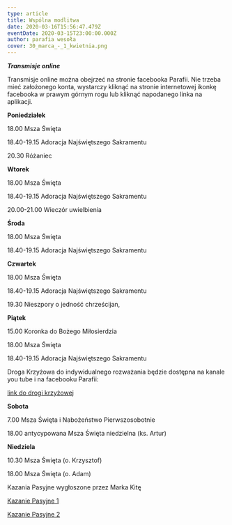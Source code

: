 ```yaml
---
type: article
title: Wspólna modlitwa
date: 2020-03-16T15:56:47.479Z
eventDate: 2020-03-15T23:00:00.000Z
author: parafia wesoła
cover: 30_marca_-_1_kwietnia.png
---
```


**_Transmisje online_**

Transmisje online można obejrzeć na stronie facebooka Parafii. Nie trzeba mieć założonego konta, wystarczy kliknąć na stronie internetowej ikonkę facebooka w prawym górnym rogu lub kliknąć napodanego linka na aplikacji.

**Poniedziałek**

18.00 Msza Święta

18.40-19.15 Adoracja Najświętszego Sakramentu

20.30 Różaniec

**Wtorek**

18.00 Msza Święta

18.40-19.15 Adoracja Najświętszego Sakramentu

20.00-21.00 Wieczór uwielbienia

**Środa**

18.00 Msza Święta

18.40-19.15 Adoracja Najświętszego Sakramentu

**Czwartek**

18.00 Msza Święta

18.40-19.15 Adoracja Najświętszego Sakramentu

19.30 Nieszpory o jedność chrześcijan,

**Piątek**

15.00 Koronka do Bożego Miłosierdzia

18.00 Msza Święta

18.40-19.15 Adoracja Najświętszego Sakramentu

Droga Krzyżowa do indywidualnego rozważania będzie dostępna na kanale you tube i na facebooku Parafii:

[link do drogi krzyżowej](https://www.youtube.com/watch?v=5JhMbS4Gmp0&t=18s)

**Sobota**

7.00 Msza Święta i Nabożeństwo Pierwszosobotnie

18.00 antycypowana Msza Święta niedzielna (ks. Artur)

**Niedziela**

10.30 Msza Święta (o. Krzysztof)

18.00 Msza Święta (o. Adam)

Kazania Pasyjne wygłoszone przez Marka Kitę

[Kazanie Pasyjne 1](https://www.youtube.com/watch?v=HnNMrgTgX24&fbclid=IwAR126YvUS-4g4AizIrSgYG4-2asaPJnhA6NUT_w2y9FFZV2UaNXbyhQCzlU)

[Kazanie Pasyjne 2](https://www.youtube.com/watch?v=7hbofbPipnQ&fbclid=IwAR3P6rg3qqpOxwafTCfXMr1x8TgRvCknfDbTtjeGmcJw0hmJIqwCMMOmV7Y)

<!--EndFragment-->

